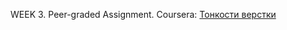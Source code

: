 WEEK 3. Peer-graded Assignment. Coursera: <a href="https://www.coursera.org/learn/tonkosti-verstki/">Тонкости верстки</a>